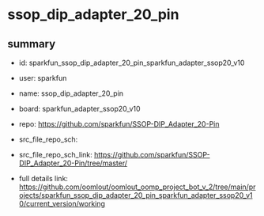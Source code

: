 # ssop_dip_adapter_20_pin
 
## summary 
* id: sparkfun_ssop_dip_adapter_20_pin_sparkfun_adapter_ssop20_v10
* user: sparkfun
* name: ssop_dip_adapter_20_pin
* board: sparkfun_adapter_ssop20_v10
* repo: https://github.com/sparkfun/SSOP-DIP_Adapter_20-Pin



* src_file_repo_sch: 
* src_file_repo_sch_link: https://github.com/sparkfun/SSOP-DIP_Adapter_20-Pin/tree/master/
* full details link: https://github.com/oomlout/oomlout_oomp_project_bot_v_2/tree/main/projects/sparkfun_ssop_dip_adapter_20_pin_sparkfun_adapter_ssop20_v10/current_version/working  








